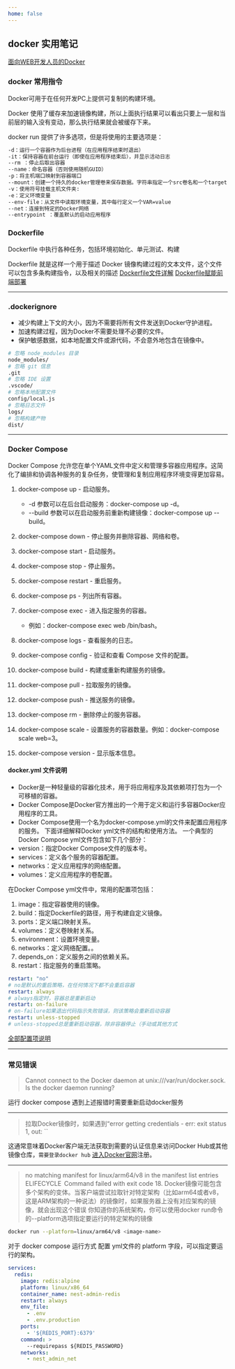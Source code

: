 ```yaml
---
home: false
---
```

## docker 实用笔记

[面向WEB开发人员的Docker](https://juejin.cn/column/6965049243660714021)

### docker 常用指令

Docker可用于在任何开发PC上提供可复制的构建环境。  

Docker 使用了缓存来加速镜像构建，所以上面执行结果可以看出只要上一层和当前层的输入没有变动，那么执行结果就会被缓存下来。

docker run 提供了许多选项，但是将使用的主要选项是：
``` bash
-d：运行一个容器作为后台进程（在应用程序结束时退出）
-it：保持容器在前台运行（即使在应用程序结束后），并显示活动日志
--rm ：停止后取出容器
--name：命名容器（否则使用随机GUID）
-p：将主机端口映射到容器端口
--mount：创建一个持久的docker管理卷来保存数据。字符串指定一个src卷名和一个target，在容器的文件系统中装入卷名
-v：使用符号挂载主机文件夹:
-e：定义环境变量
--env-file：从文件中读取环境变量，其中每行定义一个VAR=value
--net：连接到特定的Docker网络
--entrypoint ：覆盖默认的启动应用程序
```

### Dockerfile
Dockerfile 中执行各种任务，包括环境初始化、单元测试、构建

Dockerfile 就是这样一个用于描述 Docker 镜像构建过程的文本文件，这个文件可以包含多条构建指令，以及相关的描述
[Dockerfile文件详解](https://juejin.cn/post/7179042892395053113?searchId=20240723114156ADF38CC477C06B958D85)
[Dockerfile赋能前端部署](https://juejin.cn/post/7269668219488354361?searchId=20240723155610C04B85D6CEF8063CAB10)

__________________

### .dockerignore
- 减少构建上下文的大小，因为不需要将所有文件发送到Docker守护进程。
- 加速构建过程，因为Docker不需要处理不必要的文件。
- 保护敏感数据，如本地配置文件或源代码，不会意外地包含在镜像中。
``` bash
# 忽略 node_modules 目录
node_modules/
# 忽略 git 信息
.git
# 忽略 IDE 设置
.vscode/
# 忽略本地配置文件
config/local.js
# 忽略日志文件
logs/
# 忽略构建产物
dist/ 
```

__________________

### Docker Compose
Docker Compose 允许您在单个YAML文件中定义和管理多容器应用程序。这简化了编排和协调各种服务的复杂任务，使管理和复制应用程序环境变得更加容易。

1. docker-compose up - 启动服务。
    - -d 参数可以在后台启动服务：docker-compose up -d。
    - --build 参数可以在启动服务前重新构建镜像：docker-compose up --build。

2. docker-compose down - 停止服务并删除容器、网络和卷。

3. docker-compose start - 启动服务。

4. docker-compose stop - 停止服务。

5. docker-compose restart - 重启服务。

6. docker-compose ps - 列出所有容器。

7. docker-compose exec <service> - 进入指定服务的容器。
    - 例如：docker-compose exec web /bin/bash。

8. docker-compose logs - 查看服务的日志。

9. docker-compose config - 验证和查看 Compose 文件的配置。

10. docker-compose build - 构建或重新构建服务的镜像。

11. docker-compose pull - 拉取服务的镜像。

12. docker-compose push - 推送服务的镜像。

13. docker-compose rm - 删除停止的服务容器。

14. docker-compose scale - 设置服务的容器数量。例如：docker-compose scale web=3。

15. docker-compose version - 显示版本信息。

#### docker.yml 文件说明

- Docker是一种轻量级的容器化技术，用于将应用程序及其依赖项打包为一个可移植的容器。
- Docker Compose是Docker官方推出的一个用于定义和运行多容器Docker应用程序的工具。
- Docker Compose使用一个名为docker-compose.yml的文件来配置应用程序的服务。
下面详细解释Docker yml文件的结构和使用方法。
一个典型的Docker Compose yml文件包含如下几个部分：
- version：指定Docker Compose文件的版本号。
- services：定义各个服务的容器配置。
- networks：定义应用程序的网络配置。
- volumes：定义应用程序的卷配置。

在Docker Compose yml文件中，常用的配置项包括：
1. image：指定容器使用的镜像。
2. build：指定Dockerfile的路径，用于构建自定义镜像。
3. ports：定义端口映射关系。
4. volumes：定义卷映射关系。
5. environment：设置环境变量。
6. networks：定义网络配置。。
7. depends_on：定义服务之间的依赖关系。
8. restart：指定服务的重启策略。
``` yml
restart: "no"
# no是默认的重启策略，在任何情况下都不会重启容器
restart: always
# always指定时，容器总是重新启动
restart: on-failure
# on-failure如果退出代码指示失败错误，则该策略会重新启动容器
restart: unless-stopped 
# unless-stopped总是重新启动容器，除非容器停止（手动或其他方式
```
[全部配置项说明](https://www.cnblogs.com/dirgo/p/18112035)

__________________

### 常见错误
> Cannot connect to the Docker daemon at unix:///var/run/docker.sock. Is the docker daemon running?  

运行 docker compose 遇到上述报错时需要重新启动docker服务

-------
> 拉取Docker镜像时，如果遇到“error getting credentials - err: exit status 1, out: ``  

这通常意味着Docker客户端无法获取到需要的认证信息来访问Docker Hub或其他镜像仓库，`需要登录docker hub` [进入Docker官网](https://www.docker.com)注册。

-------
> no matching manifest for linux/arm64/v8 in the manifest list entries ELIFECYCLE  Command failed with exit code 18.
Docker镜像可能包含多个架构的变体。当客户端尝试拉取针对特定架构（比如arm64或者v8，这是ARM架构的一种说法）的镜像时，如果服务器上没有对应架构的镜像，就会出现这个错误
你知道你的系统架构，你可以使用docker run命令的--platform选项指定要运行的特定架构的镜像
``` bash
docker run --platform=linux/arm64/v8 <image-name>
```

对于 docker compose 运行方式 配置 yml文件的 platform 字段，可以指定要运行的架构。
``` yml
services:
  redis:
    image: redis:alpine
    platform: linux/x86_64
    container_name: nest-admin-redis
    restart: always
    env_file:
      - .env
      - .env.production
    ports:
      - '${REDIS_PORT}:6379'
    command: >
      --requirepass ${REDIS_PASSWORD}
    networks:
      - nest_admin_net
```
